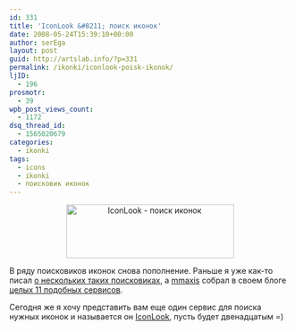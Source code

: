 ```yaml
---
id: 331
title: 'IconLook &#8211; поиск иконок'
date: 2008-05-24T15:39:10+00:00
author: serEga
layout: post
guid: http://artslab.info/?p=331
permalink: /ikonki/iconlook-poisk-ikonok/
ljID:
  - 196
prosmotr:
  - 39
wpb_post_views_count:
  - 1172
dsq_thread_id:
  - 1565020679
categories:
  - ikonki
tags:
  - icons
  - ikonki
  - поисковик иконок
---
```

<p style="text-align: center;">
  <a class="lightview" href="http://googledrive.com/host/0B9lHVSSSdxdxd0hjdUdmRzY3Tjg/iconlook.jpg"><img class="alignnone size-medium wp-image-332" title="iconlook" src="http://googledrive.com/host/0B9lHVSSSdxdxd0hjdUdmRzY3Tjg/iconlook-300x96.jpg" alt="IconLook - поиск иконок" width="300" height="96" srcset="http://googledrive.com/host/0B9lHVSSSdxdxd0hjdUdmRzY3Tjg/iconlook-300x96.jpg 300w, http://googledrive.com/host/0B9lHVSSSdxdxd0hjdUdmRzY3Tjg/iconlook.jpg 615w" sizes="(max-width: 300px) 100vw, 300px" /></a>
</p>

В ряду поисковиков иконок снова пополнение. Раньше я уже как-то писал <a title="поисковики иконок" href="http://artslab.info/?p=204" target="_blank">о нескольких таких поисковиках</a>, а <a href="http://mmaxis.info/" target="_blank">mmaxis</a> собрал в своем блоге <a href="http://mmaxis.info/2008/04/17/11-portalov-dlya-vybora-ikonok/#more-128" target="_blank">целых 11 подобных сервисов</a>.

Сегодня же я хочу представить вам еще один сервис для поиска нужных иконок и называется он <a href="http://www.iconlook.com/" target="_blank">IconLook</a>, пусть будет двенадцатым =)